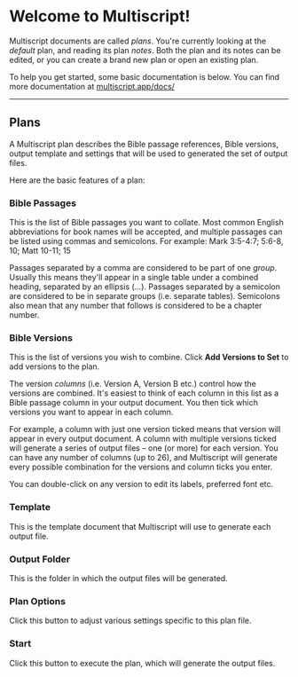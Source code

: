 # Welcome to Multiscript!

Multiscript documents are called *plans*. You're currently looking at the *default* plan, and reading its plan *notes*. Both the plan and its notes can be edited, or you can create a brand new plan or open an existing plan.

To help you get started, some basic documentation is below. You can find more documentation at [multiscript.app/docs/](https://multiscript.app/docs/)

---

## Plans
A Multiscript plan describes the Bible passage references, Bible versions, output template and settings that will be used to generated the set of output files.

Here are the basic features of a plan:

### Bible Passages
This is the list of Bible passages you want to collate. Most common English abbreviations for book names will be accepted, and multiple passages can be listed using commas and semicolons. For example: Mark 3:5-4:7; 5:6-8, 10; Matt 10-11; 15

Passages separated by a comma are considered to be part of one *group*. Usually this means they'll appear in a single table under a combined heading, separated by an ellipsis (...). Passages separated by a semicolon are considered to be in separate groups (i.e. separate tables). Semicolons also mean that any number that follows is considered to be a chapter number.

### Bible Versions
This is the list of versions you wish to combine. Click **Add Versions to Set** to add versions to the plan.

The version *columns* (i.e. Version A, Version B etc.) control how the versions are combined. It's easiest to think of each column in this list as a Bible passage column in your output document. You then tick which versions you want to appear in each column.

For example, a column with just one version ticked means that version will appear in every output document. A column with multiple versions ticked will generate a series of output files – one (or more) for each version. You can have any number of columns (up to 26), and Multiscript will generate every possible combination for the versions and column ticks you enter.

You can double-click on any version to edit its labels, preferred font etc.

### Template
This is the template document that Multiscript will use to generate each output file.

### Output Folder
This is the folder in which the output files will be generated.

### Plan Options
Click this button to adjust various settings specific to this plan file.

### Start
Click this button to execute the plan, which will generate the output files.
